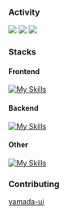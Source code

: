 <h3>
  Activity
</h3>
  
![](https://github-readme-stats.vercel.app/api?username=taku10101&theme=github&show_icons=ture)
![](http://github-profile-summary-cards.vercel.app/api/cards/repos-per-language?username=taku10101&theme=github)
![](http://github-profile-summary-cards.vercel.app/api/cards/profile-details?username=taku10101&theme=github)

<h3>
  Stacks
</h3>


<h4>
  Frontend
</h4>



[![My Skills](https://skillicons.dev/icons?i=ts,react,nextjs,graphql,apollo,sass,tailwind,materialui)](https://skillicons.dev)



<h4>
  Backend
</h4>


[![My Skills](https://skillicons.dev/icons?i=ts,nodejs,nestjs,express,go,postgres,prisma,ruby,rails,py,django)](https://skillicons.dev)



<h4>
  Other
</h4>


[![My Skills](https://skillicons.dev/icons?i=firebase,supabase,vercel,webpack,docker,postman)](https://skillicons.dev)


<h3>
Contributing
</h3>
<div>
<a href="https://github.com/yamada-ui/yamada-ui" >
yamada-ui
</a>
</div>


